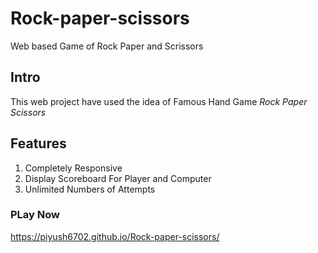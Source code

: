 # Rock-paper-scissors
Web based Game of Rock Paper and Scrissors

## Intro
This web project have used the idea of Famous Hand Game *Rock Paper Scissors*

## Features
1) Completely Responsive 
2) Display Scoreboard For Player and Computer
3) Unlimited Numbers of Attempts

### PLay Now 
https://piyush6702.github.io/Rock-paper-scissors/
